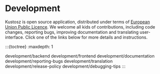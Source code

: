 # Development

Kustosz is open source application, distributed under terms of [European Union Public Licence](https://joinup.ec.europa.eu/collection/eupl/eupl-text-eupl-12). We welcome all kids of contributions, including code changes, reporting bugs, improving documentation and translating user-interface. Click one of the links below for more details and instructions.

:::{toctree}
:maxdepth: 1

development/backend
development/frontend
development/documentation
development/reporting-bugs
development/translation
development/release-policy
development/debugging-tips
:::
